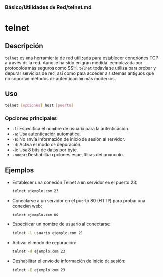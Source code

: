 ### **Básico/Utilidades de Red/telnet.md**

# telnet

## Descripción

`telnet` es una herramienta de red utilizada para establecer conexiones TCP a través de la red. Aunque ha sido en gran medida reemplazada por protocolos más seguros como SSH, `telnet` todavía se utiliza para probar y depurar servicios de red, así como para acceder a sistemas antiguos que no soportan métodos de autenticación más modernos.

## Uso

```bash
telnet [opciones] host [puerto]
```

### Opciones principales

- `-l`: Especifica el nombre de usuario para la autenticación.
- `-a`: Usa autenticación automática.
- `-E`: No envía información de inicio de sesión al servidor.
- `-d`: Activa el modo de depuración.
- `-8`: Usa 8 bits de datos por byte.
- `-noopt`: Deshabilita opciones específicas del protocolo.

## Ejemplos

- Establecer una conexión Telnet a un servidor en el puerto 23:
  
  ```bash
  telnet ejemplo.com 23
  ```

- Conectarse a un servidor en el puerto 80 (HTTP) para probar una conexión web:
  
  ```bash
  telnet ejemplo.com 80
  ```

- Especificar un nombre de usuario al conectarse:
  
  ```bash
  telnet -l usuario ejemplo.com 23
  ```

- Activar el modo de depuración:
  
  ```bash
  telnet -d ejemplo.com 23
  ```

- Deshabilitar el envío de información de inicio de sesión:
  
  ```bash
  telnet -E ejemplo.com 23
  ```